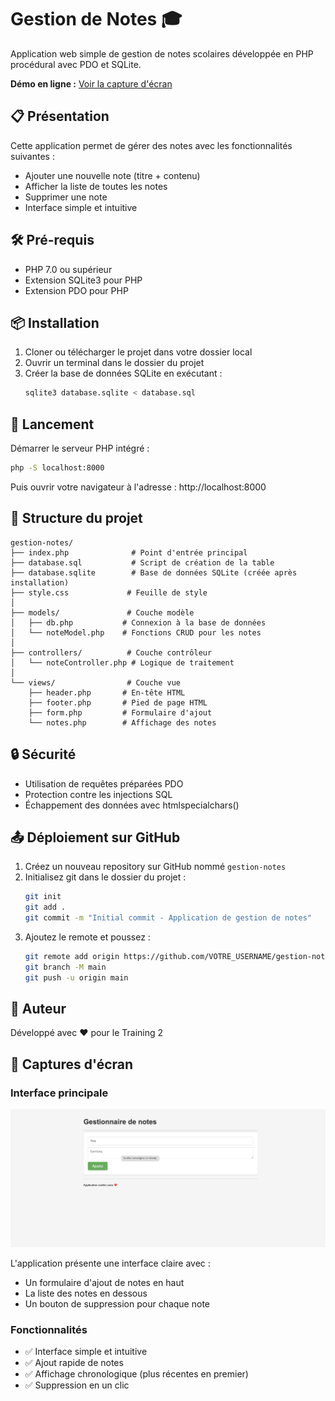 # Gestion de Notes 🎓

Application web simple de gestion de notes scolaires développée en PHP procédural avec PDO et SQLite.

**Démo en ligne :** [Voir la capture d'écran](#-captures-décran)

## 📋 Présentation

Cette application permet de gérer des notes avec les fonctionnalités suivantes :
- Ajouter une nouvelle note (titre + contenu)
- Afficher la liste de toutes les notes
- Supprimer une note
- Interface simple et intuitive

## 🛠️ Pré-requis

- PHP 7.0 ou supérieur
- Extension SQLite3 pour PHP
- Extension PDO pour PHP

## 📦 Installation

1. Cloner ou télécharger le projet dans votre dossier local
2. Ouvrir un terminal dans le dossier du projet
3. Créer la base de données SQLite en exécutant :
   ```bash
   sqlite3 database.sqlite < database.sql
   ```

## 🚀 Lancement

Démarrer le serveur PHP intégré :
```bash
php -S localhost:8000
```

Puis ouvrir votre navigateur à l'adresse : http://localhost:8000

## 📁 Structure du projet

```
gestion-notes/
├── index.php              # Point d'entrée principal
├── database.sql           # Script de création de la table
├── database.sqlite        # Base de données SQLite (créée après installation)
├── style.css             # Feuille de style
│
├── models/               # Couche modèle
│   ├── db.php           # Connexion à la base de données
│   └── noteModel.php    # Fonctions CRUD pour les notes
│
├── controllers/          # Couche contrôleur
│   └── noteController.php # Logique de traitement
│
└── views/                # Couche vue
    ├── header.php       # En-tête HTML
    ├── footer.php       # Pied de page HTML
    ├── form.php         # Formulaire d'ajout
    └── notes.php        # Affichage des notes
```

## 🔒 Sécurité

- Utilisation de requêtes préparées PDO
- Protection contre les injections SQL
- Échappement des données avec htmlspecialchars()

## 📤 Déploiement sur GitHub

1. Créez un nouveau repository sur GitHub nommé `gestion-notes`
2. Initialisez git dans le dossier du projet :
   ```bash
   git init
   git add .
   git commit -m "Initial commit - Application de gestion de notes"
   ```
3. Ajoutez le remote et poussez :
   ```bash
   git remote add origin https://github.com/VOTRE_USERNAME/gestion-notes.git
   git branch -M main
   git push -u origin main
   ```

## 👤 Auteur

Développé avec ❤️ pour le Training 2

## 📸 Captures d'écran

### Interface principale
![Interface de l'application](screenshots/interface-principale.png)

L'application présente une interface claire avec :
- Un formulaire d'ajout de notes en haut
- La liste des notes en dessous
- Un bouton de suppression pour chaque note

### Fonctionnalités
- ✅ Interface simple et intuitive
- ✅ Ajout rapide de notes
- ✅ Affichage chronologique (plus récentes en premier)
- ✅ Suppression en un clic